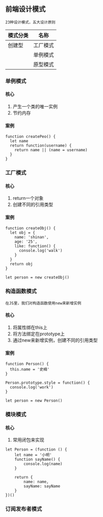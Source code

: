 ## 前端设计模式

    23种设计模式，五大设计原则

|模式分类|名称|
|-|-|
|创建型|工厂模式|
||单例模式|
||原型模式|


### 单例模式
#### 核心
  1. 产生一个类的唯一实例
  2. 节约内存
#### 案例
```
function createPeo() {
  let name
  return function(username) {
    return name || (name = username)
  }
}
```

### 工厂模式
#### 核心
  1. return一个对象
  2. 创建不同的引用类型

#### 案例
```
function createObj() {
  let obj = {
    name: 'shinan',
    age: '25',
    like: function() {
      console.log('walk')
    }
  }
  return obj
}

let person = new createObj()
```

### 构造函数模式
    在JS里，我们对构造函数使用new来新增实例
#### 核心
  1. 将属性绑在this上
  2. 将方法绑定在prototype上
  3. 通过new来新增实例，创建不同的引用类型

#### 案例
```
function Person() {
  this.name = '史楠'
}

Person.prototype.style = function() {
  console.log('work')
}

let person = new Person()
```

### 模块模式
#### 核心
  1. 常用闭包来实现

```
let Person = (function () {
    let name = '小明'
    function sayName() {
        console.log(name)
    }

    return {
        name: name,
        sayName: sayName
    }
})()
```

### 订阅发布者模式
